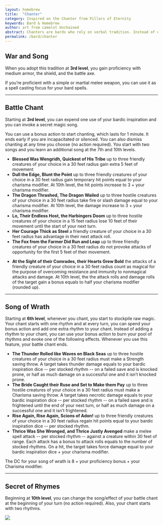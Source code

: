 ```yaml
---
layout: homebrew
title:  "Chanter"
category: Inspired on the Chanter from Pillars of Eternity
keywords: Bard & Homebrew
author: art from camelot Unchained
abstract: Chanters are bards who rely on verbal tradition. Instead of using magic instruments, they rely on their powerful voices and chant rhymes of courage and glory and give them and their allies supernatural strength to overcome any trials or burdens.
permalink: /bard/chanter
---
```




## War and Song

When you adopt this tradition at **3rd level**, you gain proficiency with medium armor, the shield, and the battle axe.

If you’re proficient with a simple or martial melee weapon, you can use it as a spell casting focus for your bard spells\.


___


## Battle Chant

Starting at **3rd level**, you can expend one use of your bardic inspiration and you can invoke a secret magic song.

You can use a bonus action to start chanting, which lasts for 1 minute. It ends early if you are incapacitated or silenced. You can also dismiss chanting at any time you choose (no action required). You start with two songs and you learn an additional song at the 7th and 10th levels.

- **Blessed Was Wengridh, Quickest of His Tribe** up to three friendly creatures of your choice in a 30 feet radius gain extra 5 feet of movement
- **Dull the Edge, Blunt the Point** up to three friendly creatures of your choice in a 30 feet radius gain temporary hit points equal to your charisma modifier. At 10th level, the hit points increase to 3 + your charisma modifier.
- **The Dragon Thrashed, The Dragon Wailed** up to three hostile creatures of your choice in a 30 feet radius take fire or slash damage equal to your charisma modifier. At 10th level, the damage increase to 3 + your charisma modifier.
- **Lo, Their Endless Host, the Harbingers Doom** up to three hostile creatures of your choice in a 15 feet radius lose 10 feet of their movement until the start of your next turn.
- **Her Courage Thick as Steel** a friendly creature of your choice in a 30 feet radius has advantage in their next attack roll.
- **The Fox from the Farmer Did Run and Leap** up to three friendly creatures of your choice in a 30 feet radius do not provoke attacks of opportunity for the first 5 feet of their movement.
* **At the Sight of their Comrades, their Hearts Grew Bold** the attacks of a friendly creature of your choice in a 30 feet radius count as magical for the purpose of overcoming resistance and immunity to nonmagical attacks and damage. At 10th level, the the attack rolls and damage rolls of the target gain a bonus equals to half your charisma modifier (rounded up).

___


## Song of Wrath

Starting at **6th level**, whenever you chant, you start to stockpile raw magic. Your chant starts with one rhythm and 
at every turn, you can spend your bonus action and add one extra rhythm to your chant. Instead of adding a rhythm to your chant, you can use your bonus action to burn your pool of rhythms and evoke one of the following effects. Whenever you use this feature, your battle chant ends.


- **The Thunder Rolled like Waves on Black Seas** up to three hostile creatures of your choice in a 30 feet radius must make a Strength saving throw. A target takes thunder damage equals to your bardic inspiration dice -- per stocked rhythm --  on a failed save and is knocked prone, or half as much damage on a successful one and it isn’t knocked prone.
- **The Bride Caught their Ruse and Set to Make them Pay** up to three hostile creatures of your choice in a 30 feet radius must make a Charisma saving throw. A target takes necrotic damage equals to your bardic inspiration dice -- per stocked rhythm --  on a failed save and is frightened until the end of your next turn, or half as much damage on a successful one and it isn’t frightened.
- **Rise Again, Rise Again, Scions of Adon!**  up to three friendly creatures of your choice in a 30 feet radius regain hit points equal to your bardic inspiration dice -- per stocked rhythm.
- **Thrice Was She Wronged, and Thrice Justly Avenged** make a melee spell attack -- per stocked rhythm -- against a creature within 30 feet of range. Each attack has a bonus to attack rolls equals to the number of stocked rhythms. On a hit, the target takes force damage equal to your bardic inspiration dice + your charisma modifier.


The DC for your song of wrath is 8 + your proficiency bonus + your Charisma modifier. 


___

## Secret of Rhymes

Beginning at **10th level**, you can change the song/effect of your battle chant at the beginning of your turn (no action required). Also, your chant starts with two rhythms.




<img
  src='https://camelotunchained.com/v3/wp-content/themes/CSE%20v2/images/spotlight-skald.png'
  style='style=overflow: hidden; mix-blend-mode:multiply'/>
  

